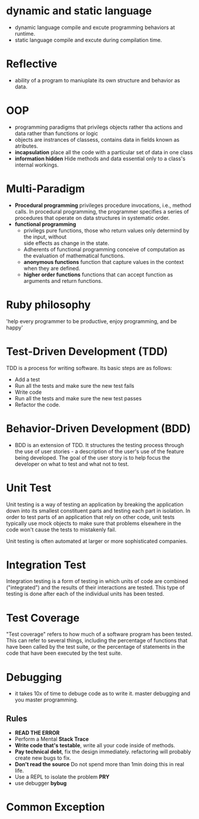 # dynamic and static language 
 - dynamic language compile and  excute programming behaviors at runtime. 
 -  static language compile and excute during compilation time.

# Reflective 
- ability of a program to maniuplate its own structure and behavior as data.

# OOP 
 - programming paradigms that privilegs objects rather tha actions and data rather than functions or logic 
 - objects are instrances of classess, contains data in fields known as atributes.
 - **incapsulation** place all the code with a particular set of data in one class 
 - **information hidden** Hide methods and data essential only to a class's internal workings.

# Multi-Paradigm
 - **Procedural programming** privileges procedure invocations, i.e., method calls. In procedural programming, the
   programmer specifies a series of procedures that operate on data structures in systematic order. 
 - **functional programming** 
   -  privilegs pure functions, those who return values only determind by the input, without  
     side effects as change in the state.
   - Adherents of functional programming conceive of computation as the evaluation of mathematical functions.  
   - **anonymous functions** function that capture values in the context when they are defined.
   - **higher order functions** functions that can accept function as arguments and return functions.

# Ruby philosophy 
 'help every programmer to be productive, enjoy programming, and be happy' 

# Test-Driven Development (TDD)
TDD is a process for writing software. Its basic steps are as follows: 
- Add a test
- Run all the tests and make sure the new test fails
- Write code
- Run all the tests and make sure the new test passes
- Refactor the code.

# Behavior-Driven Development (BDD)
- BDD is an extension of TDD. It structures the testing process through the use of user stories - a description of the  user's use of the feature being developed. The goal of the user story is to help focus the developer on what to test and what not to test.

# Unit Test
Unit testing is a way of testing an application by breaking the application down into its smallest constituent parts and testing each part in isolation. In order to test parts of an application that rely on other code, unit tests typically use mock objects to make sure that problems elsewhere in the code won't cause the tests to mistakenly fail.

Unit testing is often automated at larger or more sophisticated companies.

# Integration Test
Integration testing is a form of testing in which units of code are combined ("integrated") and the results of their interactions are tested. This type of testing is done after each of the individual units has been tested.

# Test Coverage
"Test coverage" refers to how much of a software program has been tested. This can refer to several things, including the percentage of functions that have been called by the test suite, or the percentage of statements in the code that have been executed by the test suite. 


# Debugging 
 - it takes 10x of time to debuge code as to write it. master debugging and you master programming.

## Rules 
 - **READ THE ERROR**
 - Perform a Mental **Stack Trace**
 - **Write code that's testable**, write all your code inside of methods.
 - **Pay technical debt**,  fix the design immediately. refactoring will probably create new bugs to fix.
 - **Don't read the source** Do not spend more than 1min doing this in real life.
 - Use a REPL to isolate the problem **PRY**
 - use debugger **bybug**

# Common Exception 

 ## 